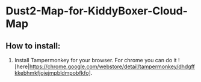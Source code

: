 # Dust2-Map-for-KiddyBoxer-Cloud-Map

## How to install:

1. Install Tampermonkey for your browser. For chrome you can do it ![here|https://chrome.google.com/webstore/detail/tampermonkey/dhdgffkkebhmkfjojejmpbldmpobfkfo].
